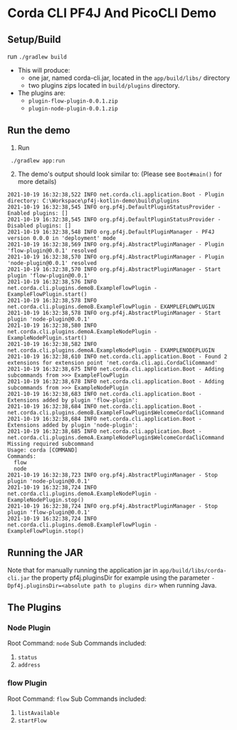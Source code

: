# Corda CLI PF4J And PicoCLI Demo

## Setup/Build

run `./gradlew build`

* This will produce:
    * one jar, named corda-cli.jar, located in the `app/build/libs/` directory 
    * two plugins zips located in `build/plugins` directory.
* The plugins are:
  * `plugin-flow-plugin-0.0.1.zip`
  * `plugin-node-plugin-0.0.1.zip`

## Run the demo

1. Run 

```
 ./gradlew app:run
```

2. The demo's output should look similar to: (Please see `Boot#main()` for more details)
```
2021-10-19 16:32:38,522 INFO net.corda.cli.application.Boot - Plugin directory: C:\Workspace\pf4j-kotlin-demo\build\plugins
2021-10-19 16:32:38,545 INFO org.pf4j.DefaultPluginStatusProvider - Enabled plugins: []
2021-10-19 16:32:38,545 INFO org.pf4j.DefaultPluginStatusProvider - Disabled plugins: []
2021-10-19 16:32:38,548 INFO org.pf4j.DefaultPluginManager - PF4J version 0.0.0 in 'deployment' mode
2021-10-19 16:32:38,569 INFO org.pf4j.AbstractPluginManager - Plugin 'flow-plugin@0.0.1' resolved
2021-10-19 16:32:38,570 INFO org.pf4j.AbstractPluginManager - Plugin 'node-plugin@0.0.1' resolved
2021-10-19 16:32:38,570 INFO org.pf4j.AbstractPluginManager - Start plugin 'flow-plugin@0.0.1'
2021-10-19 16:32:38,576 INFO net.corda.cli.plugins.demoB.ExampleFlowPlugin - ExampleFlowPlugin.start()
2021-10-19 16:32:38,578 INFO net.corda.cli.plugins.demoB.ExampleFlowPlugin - EXAMPLEFLOWPLUGIN
2021-10-19 16:32:38,578 INFO org.pf4j.AbstractPluginManager - Start plugin 'node-plugin@0.0.1'
2021-10-19 16:32:38,580 INFO net.corda.cli.plugins.demoA.ExampleNodePlugin - ExampleNodePlugin.start()
2021-10-19 16:32:38,582 INFO net.corda.cli.plugins.demoA.ExampleNodePlugin - EXAMPLENODEPLUGIN
2021-10-19 16:32:38,610 INFO net.corda.cli.application.Boot - Found 2 extensions for extension point 'net.corda.cli.api.CordaCliCommand'
2021-10-19 16:32:38,675 INFO net.corda.cli.application.Boot - Adding subcommands from >>> ExampleFlowPlugin
2021-10-19 16:32:38,678 INFO net.corda.cli.application.Boot - Adding subcommands from >>> ExampleNodePlugin
2021-10-19 16:32:38,683 INFO net.corda.cli.application.Boot - Extensions added by plugin 'flow-plugin':
2021-10-19 16:32:38,684 INFO net.corda.cli.application.Boot -    net.corda.cli.plugins.demoB.ExampleFlowPlugin$WelcomeCordaCliCommand
2021-10-19 16:32:38,684 INFO net.corda.cli.application.Boot - Extensions added by plugin 'node-plugin':
2021-10-19 16:32:38,685 INFO net.corda.cli.application.Boot -    net.corda.cli.plugins.demoA.ExampleNodePlugin$WelcomeCordaCliCommand
Missing required subcommand
Usage: corda [COMMAND]
Commands:
  flow
  node
2021-10-19 16:32:38,723 INFO org.pf4j.AbstractPluginManager - Stop plugin 'node-plugin@0.0.1'
2021-10-19 16:32:38,724 INFO net.corda.cli.plugins.demoA.ExampleNodePlugin - ExampleNodePlugin.stop()
2021-10-19 16:32:38,724 INFO org.pf4j.AbstractPluginManager - Stop plugin 'flow-plugin@0.0.1'
2021-10-19 16:32:38,724 INFO net.corda.cli.plugins.demoB.ExampleFlowPlugin - ExampleFlowPlugin.stop()

```

## Running the JAR

Note that for manually running the application jar in `app/build/libs/corda-cli.jar` the property
pf4j.pluginsDir for example using the parameter `-Dpf4j.pluginsDir=<absolute path to plugins dir>` when running Java.

## The Plugins

### Node Plugin
Root Command: `node`
Sub Commands included:
1. `status`
2. `address`

### flow Plugin
Root Command: `flow`
Sub Commands included:
1. `listAvailable`
2. `startFlow`
